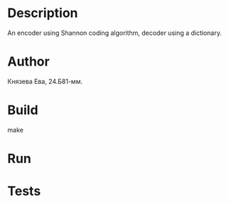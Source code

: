 # Description
An encoder using Shannon coding algorithm, decoder using a dictionary.

# Author
Князева Ева, 24.Б81-мм.

# Build
make

# Run

# Tests


